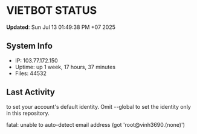 # VIETBOT STATUS
**Updated**: Sun Jul 13 01:49:38 PM +07 2025

## System Info
- IP: 103.77.172.150
- Uptime: up 1 week, 17 hours, 37 minutes
- Files: 44532

## Last Activity

to set your account's default identity.
Omit --global to set the identity only in this repository.

fatal: unable to auto-detect email address (got 'root@vinh3690.(none)')
